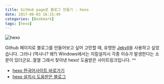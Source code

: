 ```yaml
---
title: GitHub page로 블로그 만들기 - hexo
date: 2017-06-03 16:15:49
categories: [Bookmark]
tags: [hexo]
---
```


![hexo](/image/hexo.png)

Github 페이지로 블로그를 만들어보고 싶어 고민할 때, 유명한 [Jekyll](https://jekyllrb-ko.github.io)을 사용하고 싶었습니다.
그러나 (역시나? 왜?) Windows에서는 지킬설치시 각종 이슈가 발생한다는 소문이 있더군요..껄껄
그래서 찾아낸 hexo! 도움받은 사이트링크입니다. ^^

- [hexo 한국어사이트 바로가기](https://hexo.io/ko)
- [hexo 설치시 도움받은 블로그](http://futurecreator.github.io/2016/06/14/get-started-with-hexo/)
